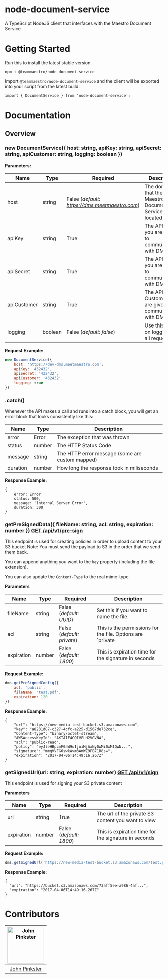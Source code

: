 # node-document-service
A TypeScript NodeJS client that interfaces with the Maestro Document Service

# Getting Started

Run this to install the latest stable version.

```
npm i @teammaestro/node-document-service
```

Import `@teammaestro/node-document-service` and the client will be exported into your script from the latest build.

`import { DocumentService } from 'node-document-service';`

# Documentation
## Overview
### new DocumentService({ host: string, apiKey: string, apiSecret: string, apiCustomer: string, logging: boolean })
**Parameters:**

|Name|Type|Required|Description|
|---|---|---|---|
|host|string|False (_default: https://dms.meetmaestro.com_)| The domain that the Maestro Document Service is located at.|
|apiKey|string|True| The API Key you are given to communication with DMS|
|apiSecret|string|True| The API Secret you are given to communication with DMS|
|apiCustomer|string|True| The API Customer you are given to communication with DMS|
|logging|boolean|False (_default: false_)| Use this to turn on logging of all requests|


**Request Example:**
```javascript
new DocumentService({
    host: 'https://dev-dms.meetmaestro.com';
    apiKey: '432432',
    apiSecret: '432432',
    apiCustomer: '432432',
    logging: true
})
```

### .catch()
Whenever the API makes a call and runs into a catch block, you will get an error block that looks consistently like this:

|Name|Type|Description|
|---|---|---|
|error|Error|The exception that was thrown|
|status|number|The HTTP Status Code|
|message|string|The HTTP error message (some are custom mapped)|
|duration|number|How long the response took in miliseconds|

**Response Example:**
```
{
    error: Error
    status: 500,
    message: 'Internal Server Error',
    duration: 300
}
```

### getPreSignedData({ fileName: string, acl: string,  expiration: number }) [GET /api/v1/pre-sign](https://dev-dms.meetmaestro.com:3000/#api-Signing-Pre_Sign_Url)

This endpoint is used for creating policies in order to upload content to your S3 bucket Note: You must send the payload to S3 in the order that we send them back.

You can append anything you want to the `key` property (including the file extension).

You can also update the `Content-Type` to the real mime-type.

**Parameters**

|Name|Type|Required|Description|
|---|---|---|---|
|fileName|string | False (_default: UUID_)| Set this if you want to name the file.|
|acl|string | False (_default: private_)| This is the permissions for the file. Options are `private|public`|
|expiration|number | False (_default: 1800_) | This is expiration time for the signature in seconds|

**Request Example:**
```javascript
dms.getPreSignedConfig({
    acl: 'public',
    fileName: 'test.pdf',
    expiration: 120
})
```

**Response Example:**
```
{
    "url": "https://new-media-test-bucket.s3.amazonaws.com",
    "key": "a8231d87-c327-4cfc-a225-d1567de732ce",
    "Content-Type": "binary/octet-stream",
    "AWSAccessKeyId": "AKIAIF4CQIVFLH2VGVNA",
    "acl": "public-read",
    "policy": "eyJleHBpcmF0aW9uIjoiMjAxNy0wMi0xM1QwN...",
    "signature": "mmgVVFG6swkWvm3AmWZ9FB71R8s=",
    "expiration": "2017-04-06T14:49:16.267Z"
}
```

### getSignedUrl(url: string, expiration: number) [GET /api/v1/sign](https://dev-dms.meetmaestro.com:3000/#api-Signing-Sign_Url)
This endpoint is used for signing your S3 private content

**Parameters**

|Name|Type|Required|Description|
|---|---|---|---|
|url|string|True| The url of the private S3 content you want to view|
|expiration|number| False (_default: 1800_)| This is expiration time for the signature in seconds|

**Request Example:**
```javascript
dms.getSignedUrl('https://new-media-test-bucket.s3.amazonaws.com/test.pdf', 2000)
```
**Response Example:**
```
{
  "url": "https://bucket.s3.amazonaws.com/73aff5ee-a986-4af...",
  "expiration": "2017-04-06T14:49:16.267Z"
}
```

# Contributors

[<img alt="John Pinkster" src="https://avatars1.githubusercontent.com/u/5350861?v=3&s=460" width="117">](https://github.com/jpinkster)|
:---: |
[John Pinkster](https://github.com/jpinkster)|

